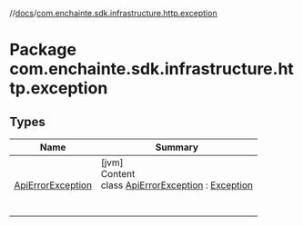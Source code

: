 //[docs](../index.md)/[com.enchainte.sdk.infrastructure.http.exception](index.md)



# Package com.enchainte.sdk.infrastructure.http.exception  


## Types  
  
|  Name|  Summary| 
|---|---|
| <a name="com.enchainte.sdk.infrastructure.http.exception/ApiErrorException///PointingToDeclaration/"></a>[ApiErrorException](-api-error-exception/index.md)| <a name="com.enchainte.sdk.infrastructure.http.exception/ApiErrorException///PointingToDeclaration/"></a>[jvm]  <br>Content  <br>class [ApiErrorException](-api-error-exception/index.md) : [Exception](https://docs.oracle.com/javase/8/docs/api/java/lang/Exception.html)  <br><br><br>


